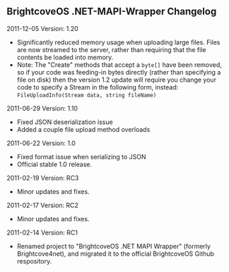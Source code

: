 BrightcoveOS .NET-MAPI-Wrapper Changelog
--------------

2011-12-05
Version: 1.20
- Significantly reduced memory usage when uploading large files. Files are now streamed to the server, rather than requiring that the file contents be loaded into memory.
- Note: The "Create" methods that accept a `byte[]` have been removed, so if your code was feeding-in bytes directly (rather than specifying a file on disk) then the version 1.2 update will require you change your code to specify a Stream in the following form, instead: `FileUploadInfo(Stream data, string fileName)`

2011-06-29
Version: 1.10
- Fixed JSON deserialization issue
- Added a couple file upload method overloads

2011-06-22
Version: 1.0
- Fixed format issue when serializing to JSON
- Official stable 1.0 release.

2011-02-19
Version: RC3
- Minor updates and fixes.

2011-02-17
Version: RC2
- Minor updates and fixes.

2011-02-14
Version: RC1
- Renamed project to "BrightcoveOS .NET MAPI Wrapper" (formerly Brightcove4net), and migrated it to the official BrightcoveOS Github respository.




